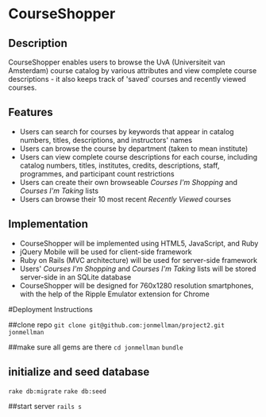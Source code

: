 # CourseShopper

## Description
CourseShopper enables users to browse the UvA (Universiteit van Amsterdam) course catalog by various attributes and view complete course descriptions - it also keeps track of 'saved' courses and recently viewed courses. 

## Features

* Users can search for courses by keywords that appear in catalog numbers, titles, descriptions, and instructors' names
* Users can browse the course by department (taken to mean institute)
* Users can view complete course descriptions for each course, including catalog numbers, titles, institutes, credits, descriptions, staff, programmes, and participant count restrictions
* Users can create their own browseable *Courses I'm Shopping* and *Courses I'm Taking* lists
* Users can browse their 10 most recent *Recently Viewed* courses

## Implementation

* CourseShopper will be implemented using HTML5, JavaScript, and Ruby
* jQuery Mobile will be used for client-side framework
* Ruby on Rails (MVC architecture) will be used for server-side framework
* Users' *Courses I'm Shopping* and *Courses I'm Taking* lists will be stored server-side in an SQLite database
* CourseShopper will be designed for 760x1280 resolution smartphones, with the help of the Ripple Emulator extension for Chrome

#Deployment Instructions

##clone repo
`git clone git@github.com:jonmellman/project2.git jonmellman`

##make sure all gems are there
`cd jonmellman`
`bundle`

## initialize and seed database
`rake db:migrate`
`rake db:seed`

##start server
`rails s`

